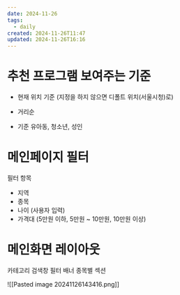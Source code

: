 ```yaml
---
date: 2024-11-26
tags:
  - daily
created: 2024-11-26T11:47
updated: 2024-11-26T16:16
---
```

# 추천 프로그램 보여주는 기준
- 현재 위치 기준 (지정을 하지 않으면 디폴트 위치(서울시청)로)
- 거리순


- 기준 유아동, 청소년, 성인

# 메인페이지 필터
필터 항목
- 지역
- 종목
- 나이 (사용자 입력)
- 가격대 (5만원 이하, 5만원 ~ 10만원, 10만원 이상)

# 메인화면 레이아웃
카테고리 검색창 
필터
배너
종목별 섹션

![[Pasted image 20241126143416.png]]